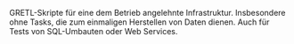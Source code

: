 GRETL-Skripte für eine dem Betrieb angelehnte Infrastruktur. Insbesondere ohne Tasks, die zum einmaligen Herstellen von Daten dienen. Auch für Tests von SQL-Umbauten oder Web Services.


